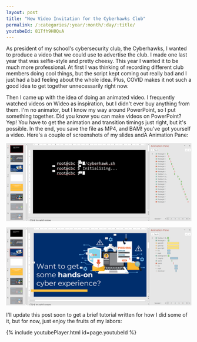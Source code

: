 ```yaml
---
layout: post
title: "New Video Invitation for the Cyberhawks Club"
permalink: /:categories/:year/:month/:day/:title/
youtubeId: 81Tfh9H8QuA
---
```


As president of my school's cybersecurity club, the Cyberhawks, I wanted to produce a video that we could use to advertise the club. I made one last year that was selfie-style and pretty cheesy. This year I wanted it to be much more professional. At first I was thinking of recording different club members doing cool things, but the script kept coming out really bad and I just had a bad feeling about the whole idea. Plus, COVID makes it not such a good idea to get together unnecessarily right now.

Then I came up with the idea of doing an animated video. I frequently watched videos on Wideo as inspiration, but I didn't ever buy anything from them. I'm no animator, but I know my way around PowerPoint, so I put something together. Did you know you can make videos on PowerPoint? Yep! You have to get the animation and transition timings just right, but it's possible. In the end, you save the file as MP4, and BAM! you've got yourself a video. Here's a couple of screenshots of my slides andA Animation Pane:

![Slide 1](/assets/images/join-cyberhawks/slide1.png)

![Slide 3](/assets/images/join-cyberhawks/slide3.png)

I'll update this post soon to get a brief tutorial written for how I did some of it, but for now, just enjoy the fruits of my labors:

{% include youtubePlayer.html id=page.youtubeId %}
